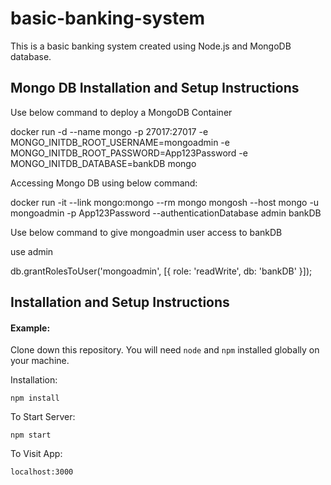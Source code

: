 # basic-banking-system
This is a basic banking system created using Node.js and MongoDB database.

## Mongo DB Installation and Setup Instructions

Use below command to deploy a MongoDB Container

docker run -d --name mongo -p 27017:27017 -e MONGO_INITDB_ROOT_USERNAME=mongoadmin -e MONGO_INITDB_ROOT_PASSWORD=App123Password -e MONGO_INITDB_DATABASE=bankDB mongo

Accessing Mongo DB using below command:

docker run -it --link mongo:mongo --rm mongo mongosh --host mongo -u mongoadmin -p App123Password --authenticationDatabase admin bankDB

Use below command to give mongoadmin user access to bankDB

use admin

db.grantRolesToUser('mongoadmin', [{ role: 'readWrite', db: 'bankDB' }]);

## Installation and Setup Instructions

#### Example:  

Clone down this repository. You will need `node` and `npm` installed globally on your machine.  

Installation:

`npm install`    

To Start Server:

`npm start`  

To Visit App:

`localhost:3000`  
